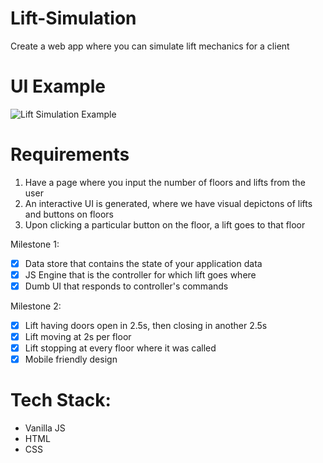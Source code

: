 # Lift-Simulation
Create a web app where you can simulate lift mechanics for a client

# UI Example
![Lift Simulation Example](Lift-Simulation-Example.png "Lift Simulation Example")

# Requirements
  1. Have a page where you input the number of floors and lifts from the user
  2. An interactive UI is generated, where we have visual depictons of lifts and buttons on floors
  3. Upon clicking a particular button on the floor, a lift goes to that floor

  Milestone 1:
   - [x] Data store that contains the state of your application data
   - [x] JS Engine that is the controller for which lift goes where
   - [x] Dumb UI that responds to controller's commands
   
  Milestone 2:
   - [x] Lift having doors open in 2.5s, then closing in another 2.5s
   - [x] Lift moving at 2s per floor
   - [x] Lift stopping at every floor where it was called
   - [x] Mobile friendly design

# Tech Stack:
- Vanilla JS
- HTML
- CSS


